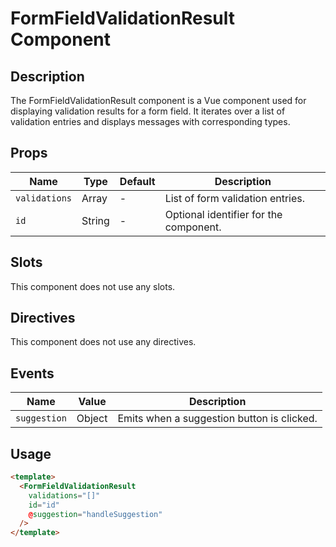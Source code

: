 # FormFieldValidationResult Component

## Description

The FormFieldValidationResult component is a Vue component used for displaying validation results for a form field.
It iterates over a list of validation entries and displays messages with corresponding types.

## Props

| Name | Type | Default | Description |
| ---- | ---- | ------- | ----------- |
| `validations` | Array | - | List of form validation entries. |
| `id` | String | - | Optional identifier for the component. |

## Slots

This component does not use any slots.

## Directives

This component does not use any directives.

## Events

| Name | Value | Description |
| ---- | ----- | ----------- |
| `suggestion` | Object | Emits when a suggestion button is clicked. |

## Usage

```html
<template>
  <FormFieldValidationResult
    validations="[]"
    id="id"
    @suggestion="handleSuggestion"
  />
</template>
```
